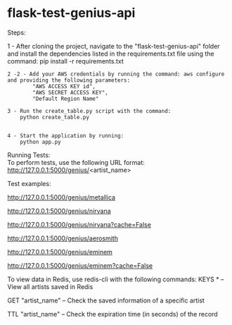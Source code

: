 # flask-test-genius-api

Steps:

   1 - After cloning the project, navigate to the "flask-test-genius-api" folder and install the dependencies listed in the requirements.txt file using the command:
        pip install -r requirements.txt


    2 -2 - Add your AWS credentials by running the command: aws configure
    and providing the following parameters:
            "AWS ACCESS KEY id",
            "AWS SECRET ACCESS KEY",
            "Default Region Name"

    3 - Run the create_table.py script with the command:
        python create_table.py

    
    4 - Start the application by running:
        python app.py
        


Running Tests: <br/>
To perform tests, use the following URL format:
http://127.0.0.1:5000/genius/<artist_name>

Test examples: <br/>

http://127.0.0.1:5000/genius/metallica

http://127.0.0.1:5000/genius/nirvana

http://127.0.0.1:5000/genius/nirvana?cache=False

http://127.0.0.1:5000/genius/aerosmith

http://127.0.0.1:5000/genius/eminem

http://127.0.0.1:5000/genius/eminem?cache=False

To view data in Redis, use redis-cli with the following commands:
KEYS * – View all artists saved in Redis

GET "artist_name" – Check the saved information of a specific artist

TTL "artist_name" – Check the expiration time (in seconds) of the record





